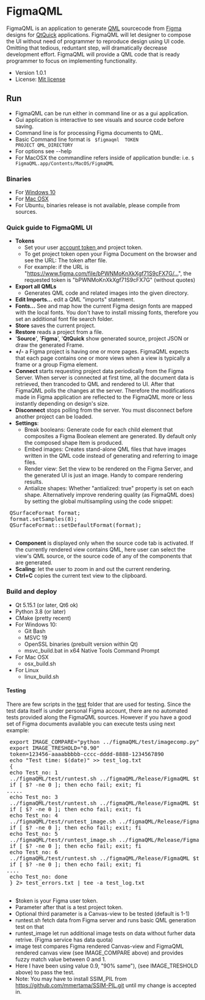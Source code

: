 # FigmaQML #

FigmaQML is an application to generate [QML](https://doc.qt.io/qt-5/qtqml-index.html) sourcecode
from [Figma](https://www.figma.com) designs for [QtQuick](https://doc.qt.io/qt-5/qtquick-index.html) 
applications. FigmaQML will let designer to compose the UI without need of programmer to reproduce 
design using UI code. Omitting that tedious, reduntant step, will dramatically decrease development effort.
FigmaQML will provide a QML code that is ready programmer to focus on implementing functionality.  

* Version 1.0.1
* License: [Mit license](https://en.wikipedia.org/wiki/MIT_License)

## Run ##

 * FigmaQML can be run either in command line or as a gui application.
 * Gui application is interactive to see visuals and source code before saving.
 * Command line is for processing Figma documents to QML. 
 * Basic Command line format is <code> $figmaqml <options> TOKEN PROJECT QML_DIRECTORY </code>
  * For options see --help
  * For MacOSX the commandline refers inside of application bundle: i.e. <code>$ FigmaQML.app/Contents/MacOS/FigmaQML</code> 

### Binaries ###

* For [Windows 10](https://github.com/mmertama/FigmaQML/releases)
* For [Mac OSX](https://github.com/mmertama/FigmaQML/releases)
* For Ubuntu, binaries release is not available, please compile from sources.

### Quick guide to FigmaQML UI ###

* **Tokens**
  * Set your user [account token ](https://www.figma.com/developers/api#access-tokens) and project token. 
  * To get project token open your Figma Document on the browser and see the URL: The token after file.
  * For example: if the URL is "https://www.figma.com/file/bPWNMoKnXkXgf71S9cFX7G/…", the requested token is
  "bPWNMoKnXkXgf71S9cFX7G"  (without quotes)
* **Export all QMLs**
    * Generates QML code and related images into the given directory.
* **Edit Imports...** edit a QML "imports" statement.
* **Fonts...** See and map how the current Figma design fonts are mapped with the local fonts. You don't have to install missing fonts, therefore you set an additional font file search folder. 
* **Store** saves the current project.
* **Restore** reads a project from a file.
* '**Source**', '**Figma**', '**QtQuick** show generated source, project JSON or draw the generated Frame.
* **+/-** a Figma project is having one or more pages. FigmaQML expects that each page contains one or more views when a view is typically a frame or a group Figma element. 
* **Connect** starts requesting project data periodically from the Figma Server. When server is connected at first time, all the document data is retrieved, then trancoded to QML and rendered to UI. After that FigmaQML polls the changes at the server. Therefore the modifications made in Figma application are reflected to the FigmaQML more or less instantly depending on design's size. 
* **Disconnect** stops polling from the server. You must disconnect before another project can be loaded.
* **Settings**:
  * Break booleans: Generate code for each child element that composites a Figma Boolean element are generated. By default only the composed shape Item is produced.
  * Embed images: Creates stand-alone QML files that have images written in the QML code instead of generating and referring to image files.
  * Render view: Set the view to be rendered on the Figma Server, and the generated UI is just an image. Handy to compare rendering results. 
  * Antialize shapes: Whether "antialized: true" property is set on each shape. Alternatively improve rendering quality (as FigmaQML does) by setting the global multisampling using the code snippet:
 <pre>
 QSurfaceFormat format;
 format.setSamples(8);
 QSurfaceFormat::setDefaultFormat(format);
 </pre>
* **Component** is displayed only when the source code tab is activated. If the currently rendered view contains QML, here user can select the view's QML source, or the source code of any of the components that are generated. 
* **Scaling**: let the user to zoom in and out the current rendering. 
* **Ctrl+C** copies the current text view to the clipboard. 

### Build and deploy ###
* Qt 5.15.1 (or later, Qt6 ok)
* Python 3.8 (or later)
* CMake (pretty recent)
* For Windows 10: 
    * Git Bash
    * MSVC 19
    * OpenSSL binaries (prebuilt version within Qt)
    * msvc_build.bat in x64 Native Tools Command Prompt
* For Mac OSX
    * osx_build.sh
* For Linux
    * linux_build.sh

#### Testing
There are few scripts in the [test]() folder that are used for testing. Since the test data itself is under personal Figma account, there are no automated tests provided along the FigmaQML sources. However if you have a good set of Figma documents available you can execute tests using next example:
 <pre>
 export IMAGE_COMPARE="python ../figmaQML/test/imagecomp.py"
 export IMAGE_TRESHOLD="0.90"
 token=123456-aaaabbbbb-cccc-dddd-8888-1234567890
 echo "Test time: $(date)" >> test_log.txt 
 {
 echo Test_no: 1
 ../figmaQML/test/runtest.sh ../figmaQML/Release/FigmaQML $token Nku226IVrvZtsRc71QJyWx
 if [ $? -ne 0 ]; then echo fail; exit; fi
.....
 echo Test_no: 3 
 ../figmaQML/test/runtest.sh ../figmaQML/Release/FigmaQML $token OZcdWgROy0Czk0JASRF21v "2-10"
 if [ $? -ne 0 ]; then echo fail; exit; fi
 echo Test_no: 4
 ../figmaQML/test/runtest_image.sh ../figmaQML/Release/FigmaQML "2-3"
 if [ $? -ne 0 ]; then echo fail; exit; fi
 echo Test_no: 5 
 ../figmaQML/test/runtest_image.sh ../figmaQML/Release/FigmaQML "2-4"
 if [ $? -ne 0 ]; then echo fail; exit; fi
 echo Test_no: 6 
 ../figmaQML/test/runtest.sh ../figmaQML/Release/FigmaQML $token bZDWbBfInVrD1ijuIJZD88WG
 if [ $? -ne 0 ]; then echo fail; exit; fi
.... 
 echo Test_no: done
 } 2> test_errors.txt | tee -a test_log.txt 
 </pre>

 * $token is your Figma user token.
 * Parameter after that is a test project token.
 * Optional third parameter is a Canvas-view to be tested (default is 1-1)
 * runtest.sh fetch data from Figma server and runs basic QML generation test on that
 * runtest_image let run additional image tests on data without furher data retrive. (Figma service has data quota)
 * image test compares Figma rendered Canvas-view and FigmaQML rendered canvas view (see IMAGE_COMPARE above) and provides fuzzy match value between 0 and 1.
 * Here I have been using value 0.9, "90% same"), (see IMAGE_TRESHOLD above) to pass the test.
 * Note: You may have to install SSIM_PIL from https://github.com/mmertama/SSIM-PIL.git until my change is accepted in.
